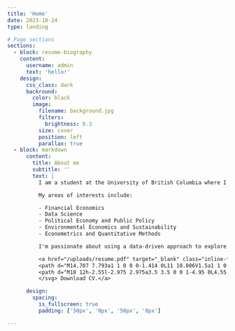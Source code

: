 ```yaml
---
title: 'Home'
date: 2023-10-24
type: landing

# Page sections
sections:
  - block: resume-biography
    content:
      username: admin
      text: 'hello!'
    design:
      css_class: dark
      backround:
        color: black
        image:      
          filename: background.jpg
          filters:
            brightness: 0.3
          size: cover
          position: left
          parallax: true
  - block: markdown
      content:
        title: About me
        subtitle: ''
        text: |
          I am a student at the University of British Columbia where I am currently majoring in Statistics & Economics.

          My areas of interests include:

          - Financial Economics
          - Data Science
          - Political Economy and Public Policy
          - Environmental Economics and Sustainability
          - Econometrics and Quantitative Methods

          I'm passionate about using a data-driven approach to explore relationships, answer questions, and provide meaningful recommendations. Although I am most experienced working with financial data, I am always excited to work with different datasets and learn about different industries and projects, as I believe in lifelong learning.

          <a href="/uploads/resume.pdf" target="_blank" class="inline-flex items-center px-4 py-2 text-sm font-medium text-gray-900 bg-white border border-gray-200 rounded-lg hover:bg-gray-100 hover:text-primary-700 focus:z-10 focus:ring-4 focus:outline-none focus:ring-gray-200 focus:text-primary-700 dark:bg-gray-800 dark:text-gray-400 dark:border-gray-600 dark:hover:text-white dark:hover:bg-gray-700 dark:focus:ring-gray-700"><svg class="w-3.5 h-3.5 me-2.5" aria-hidden="true" xmlns="http://www.w3.org/2000/svg" fill="currentColor" viewBox="0 0 20 20">
          <path d="M14.707 7.793a1 1 0 0 0-1.414 0L11 10.086V1.5a1 1 0 0 0-2 0v8.586L6.707 7.793a1 1 0 1 0-1.414 1.414l4 4a1 1 0 0 0 1.416 0l4-4a1 1 0 0 0-.002-1.414Z"/>
          <path d="M18 12h-2.55l-2.975 2.975a3.5 3.5 0 0 1-4.95 0L4.55 12H2a2 2 0 0 0-2 2v4a2 2 0 0 0 2 2h16a2 2 0 0 0 2-2v-4a2 2 0 0 0-2-2Zm-3 5a1 1 0 1 1 0-2 1 1 0 0 1 0 2Z"/>
          </svg> Download CV.</a>

      design:
        spacing:
          is_fullscreen: true
          padding: ['50px', '0px', '50px', '0px']

---
```

